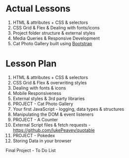 # Actual Lessons

1. HTML & attributes + CSS & selectors
2. CSS Grid & Flex & Dealing with fonts/icons
3. Project folder structure & external styles
4. Media Queries & Responsive Development
5. Cat Photo Gallery built using [Bootstrap](https://getbootstrap.com/)

# Lesson Plan

1. HTML & attributes + CSS & selectors
2. CSS Grid & Flex & overwriting styles
3. Dealing with fonts & icons
4. Mobile Responsiveness
5. External styles & 3rd party libraries
6. PROJECT - Cat Photo Gallery
7. Your first JavaScript - logging, data types & structures
8. Manipulating the DOM & event listeners
9. PROJECT - A Counter
10. External Script files & fetch requests - https://github.com/lukePeavey/quotable
11. PROJECT - Pokedex
12. Storing Data in your browser

Final Project - To Do List
